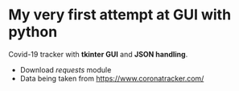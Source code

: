 # My very first attempt at GUI with python
Covid-19 tracker with **tkinter GUI** and **JSON handling**.
- Download *requests* module
- Data being taken from https://www.coronatracker.com/
